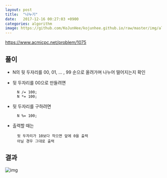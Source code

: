 ```yaml
---
layout: post
title:  "나누기"
date:   2017-12-16 00:27:03 +0900
categories: algorithm
image: https://github.com/KoJunHee/kojunhee.github.io/raw/master/img/algorithm.png
---
```


<https://www.acmicpc.net/problem/1075>

## 풀이

- N의 뒷 두자리를 00, 01, ... , 99 순으로 올려가며 나누어 떨어지는지 확인
- 뒷 두자리를 00으로 만들려면 
	
		N /= 100; 
		N *= 100;

- 뒷 두자리를 구하려면 

		N %= 100;

- 출력할 때는 

		뒷 두자리가 10보다 작으면 앞에 0을 출력
		아닐 경우 그대로 출력
		
## 결과

![img](https://github.com/KoJunHee/kojunhee.github.io/raw/master/img/나누기.png)